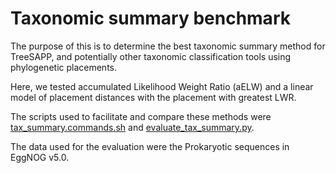 # Taxonomic summary benchmark

The purpose of this is to determine the best taxonomic summary method for TreeSAPP,
and potentially other taxonomic classification tools using phylogenetic placements.

Here, we tested accumulated Likelihood Weight Ratio (aELW) and a linear model of placement distances with the placement with greatest LWR.

The scripts used to facilitate and compare these methods were 
[tax_summary.commands.sh](https://github.com/cmorganl/Gene_Centric_Guide/blob/main/src/tax_summary.commands.sh) and
[evaluate_tax_summary.py](https://github.com/cmorganl/Gene_Centric_Guide/blob/main/src/evaluate_tax_summary.py).

The data used for the evaluation were the Prokaryotic sequences in EggNOG v5.0.
